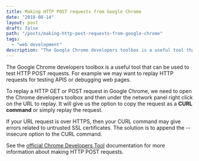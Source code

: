 ```yaml
---
title: Making HTTP POST requests from Google Chrome
date: "2018-08-14"
layout: post
draft: false
path: "/posts/making-http-post-requests-from-google-chrome"
tags:
  - "web development"
description: "The Google Chrome developers toolbox is a useful tool that can be used to test HTTP POST requests. For example we may want to replay HTTP requests for testing APIS or debugging web pages."
---
```


The Google Chrome developers toolbox is a useful tool that can be used to test HTTP POST requests. For example we may want to replay HTTP requests for testing APIS or debugging web pages.

To replay a HTTP GET or POST request in Google Chrome, we need to open the Chrome developers toolbox and then under the network panel right click on the URL to replay. It will give us the option to copy the request as a **CURL command** or simply replay the request.

If your URL request is over HTTPS, then your CURL command may give errors related to untrusted SSL certificates. The solution is to append the --insecure option to the CURL command.

See the [official Chrome Developers Tool](https://developers.google.com/web/tools/chrome-devtools/) documentation for more information about making HTTP POST requests.
